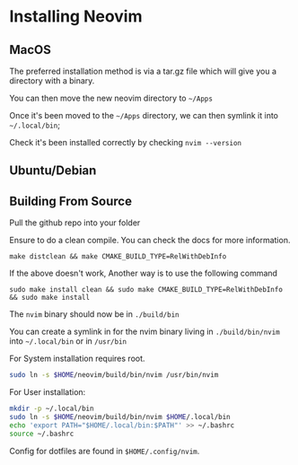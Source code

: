 # Installing Neovim

## MacOS
The preferred installation method is via a tar.gz file which will give you a directory with a binary.

You can then move the new neovim directory to `~/Apps`

Once it's been moved to the `~/Apps` directory, we can then symlink it into `~/.local/bin`;

Check it's been installed correctly by checking `nvim --version`

## Ubuntu/Debian

## Building From Source
Pull the github repo into your folder

Ensure to do a clean compile. You can check the docs for more information.
```
make distclean && make CMAKE_BUILD_TYPE=RelWithDebInfo
```

If the above doesn't work, Another way is to use the following command
```
sudo make install clean && sudo make CMAKE_BUILD_TYPE=RelWithDebInfo && sudo make install
```

The `nvim` binary should now be in `./build/bin`

You can create a symlink in for the nvim binary living in `./build/bin/nvim` into `~/.local/bin` or in `/usr/bin`

For System installation requires root.
```bash
sudo ln -s $HOME/neovim/build/bin/nvim /usr/bin/nvim
```

For User installation:
```bash
mkdir -p ~/.local/bin
sudo ln -s $HOME/neovim/build/bin/nvim $HOME/.local/bin
echo 'export PATH="$HOME/.local/bin:$PATH"' >> ~/.bashrc
source ~/.bashrc
```

Config for dotfiles are found in `$HOME/.config/nvim`.

